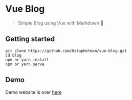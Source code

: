 # Vue Blog
> Simple Blog using Vue with Markdown 📝

## Getting started
```
git clone https://github.com/OstapHetman/vue-blog.git
cd blog
npm or yarn install
npm or yarn serve
```

## Demo
Demo website is over [here](https://v-blog.netlify.com/)
